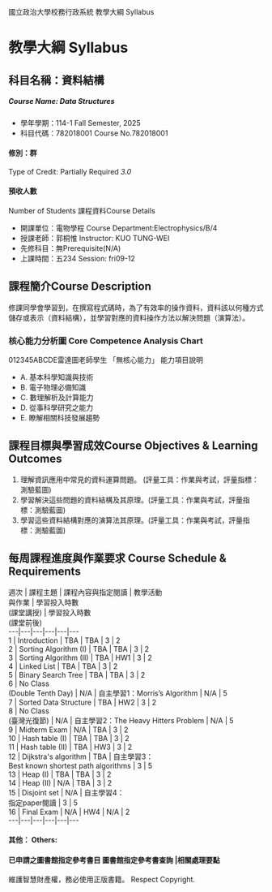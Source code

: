國立政治大學校務行政系統 教學大綱 Syllabus
# 教學大綱 Syllabus
##  科目名稱：資料結構
#####  Course Name: Data Structures
  * 學年學期：114-1 Fall Semester, 2025 
  * 科目代碼：782018001 Course No.782018001
#### 修別：群
Type of Credit: Partially Required 
_3.0_
#### 預收人數
Number of Students
課程資料Course Details
  * 開課單位：電物學程 Course Department:Electrophysics/B/4 
  * 授課老師：郭桐惟 Instructor: KUO TUNG-WEI 
  * 先修科目：無Prerequisite(N/A)
  * 上課時間：五234 Session: fri09-12 
##  課程簡介Course Description
修課同學會學習到，在撰寫程式碼時，為了有效率的操作資料，資料該以何種方式儲存或表示（資料結構），並學習對應的資料操作方法以解決問題（演算法）。
###  核心能力分析圖 Core Competence Analysis Chart
012345ABCDE雷達圖老師學生
「無核心能力」 
能力項目說明
  * A. 基本科學知識與技術
  * B. 電子物理必備知識
  * C. 數理解析及計算能力
  * D. 從事科學研究之能力
  * E. 瞭解相關科技發展趨勢
##  課程目標與學習成效Course Objectives & Learning Outcomes 
1. 理解資訊應用中常見的資料運算問題。 (評量工具：作業與考試，評量指標：測驗藍圖)   
2. 學習解決這些問題的資料結構及其原理。(評量工具：作業與考試，評量指標：測驗藍圖)   
3. 學習這些資料結構對應的演算法其原理。(評量工具：作業與考試，評量指標：測驗藍圖)
##  每周課程進度與作業要求 Course Schedule & Requirements
週次 |  課程主題 |  課程內容與指定閱讀 |  教學活動  
與作業 |  學習投入時數  
(課堂講授) |  學習投入時數  
(課堂前後)  
---|---|---|---|---|---  
1 |  Introduction |  TBA |  TBA |  3 |  2  
2 |  Sorting Algorithm (I) |  TBA |  TBA |  3 |  2  
3 |  Sorting Algorithm (II) |  TBA |  HW1 |  3 |  2  
4 |  Linked List |  TBA |  TBA |  3 |  2  
5 |  Binary Search Tree |  TBA |  TBA |  3 |  2  
6 |  No Class  
(Double Tenth Day) |  N/A |  自主學習1：Morris’s Algorithm |  N/A |  5  
7 |  Sorted Data Structure |  TBA |  HW2 |  3 |  2  
8 |  No Class  
(臺灣光復節) |  N/A |  自主學習2：The Heavy Hitters Problem |  N/A |  5  
9 |  Midterm Exam |  N/A |  TBA |  3 |  2  
10 |  Hash table (I) |  TBA |  TBA |  3 |  2  
11 |  Hash table (II) |  TBA |  HW3 |  3 |  2  
12 |  Dijkstra's algorithm |  TBA |  自主學習3：  
Best known shortest path algorithms |  3 |  5  
13 |  Heap (I) |  TBA |  TBA |  3 |  2  
14 |  Heap (II) |  N/A |  TBA |  3 |  2  
15 |  Disjoint set |  N/A |  自主學習4：  
指定paper閱讀 |  3 |  5  
16 |  Final Exam |  N/A |  HW4 |  N/A |  2  
---|---|---|---|---|---  
####  其他： Others:
####  已申請之圖書館指定參考書目  圖書館指定參考書查詢 |相關處理要點
維護智慧財產權，務必使用正版書籍。 Respect Copyright.